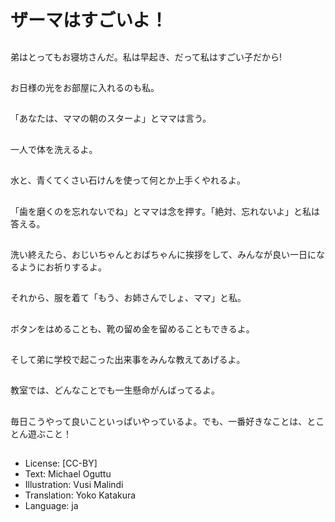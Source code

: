 # ザーマはすごいよ！

##
弟はとってもお寝坊さんだ。私は早起き、だって私はすごい子だから!

##
お日様の光をお部屋に入れるのも私。

##
「あなたは、ママの朝のスターよ」とママは言う。

##
一人で体を洗えるよ。

##
水と、青くてくさい石けんを使って何とか上手くやれるよ。

##
「歯を磨くのを忘れないでね」とママは念を押す。「絶対、忘れないよ」と私は答える。

##
洗い終えたら、おじいちゃんとおばちゃんに挨拶をして、みんなが良い一日になるようにお祈りするよ。

##
それから、服を着て「もう、お姉さんでしょ、ママ」と私。

##
ボタンをはめることも、靴の留め金を留めることもできるよ。

##
そして弟に学校で起こった出来事をみんな教えてあげるよ。

##
教室では、どんなことでも一生懸命がんばってるよ。

##
毎日こうやって良いこといっぱいやっているよ。でも、一番好きなことは、とことん遊ぶこと！

##
* License: [CC-BY]
* Text: Michael Oguttu
* Illustration: Vusi Malindi
* Translation: Yoko Katakura
* Language: ja
